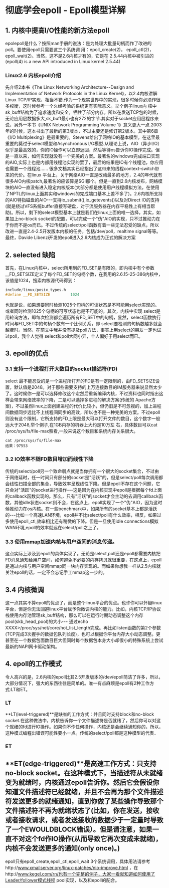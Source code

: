 # 彻底学会epoll - Epoll模型详解
## 1. 内核中提高I/O性能的新方法epoll
epolepoll是什么？按照man手册的说法：是为处理大批量句柄而作了改进的poll。要使用epoll只需要这三个系统调 用：epoll_create(2)， epoll_ctl(2)， epoll_wait(2)。当然，这不是2.6内核才有的，它是在 2.5.44内核中被引进的(epoll(4) is a new API introduced in Linux kernel 2.5.44)
### Linux2.6 内核epoll介绍
先介绍2本书《The Linux Networking Architecture--Design and Implementation of Network Protocols in the Linux Kernel》，以2.4内核讲解Linux TCP/IP实现，相当不错.作为一个现实世界中的实现，很多时候你必须作很多权衡，这时候参考一个久经考验的系统更有实际意义。举个例子linux内 核中sk_buff结构为了追求速度和安全，牺牲了部分内存，所以在发送TCP包的时候，无论应用层数据多大,sk_buff最小也有272的字节.其实对于socket应用层程序来说，另外一本书《UNIX Network Programming Volume 1》意义更大一点.2003年的时候，这本书出了最新的第3版本，不过主要还是修订第2版本。其中第6章《I/O Multiplexing》是最重要的。Stevens给出了网络IO的基本模型。在这里最重要的莫过于select模型和Asynchronous I/O模型.从理论上说，AIO（异步I/O）似乎是最高效的，你的IO操作可以立即返回，然后等待os告诉你IO操作完成。但是一直以来，如何实现就没有一个完美的方案。最著名的windows完成端口实现的AIO,实际上也是内部用线程池实现的罢了，最后的结果是IO有个线程池，你应用也需要一个线程池...... 很多文档其实已经指出了这带来的线程context-switch带来的代价。在linux 平台上，关于网络AIO一直是改动最多的地方，2.4的年代就有很多AIO内核patch,最著名的应该算是SGI那个。但是一直到2.6内核发布，网络模块的AIO一直没有进入稳定内核版本(大部分都是使用用户线程模拟方法，在使用了NPTL的linux上面其实和windows的完成端口基本上差不多了)。2.6内核所支持的AIO特指磁盘的AIO---支持io_submit(),io_getevents()以及对Direct IO的支持(就是绕过VFS系统buffer直接写硬盘，对于流服务器在内存平稳性上有相当帮助)。所以，剩下的select模型基本上就是我们在linux上面的唯一选择，其实，如果加上no-block socket的配置，可以完成一个"伪"AIO的实现，只不过推动力在于你而不是os而已。不过传统的select/poll函数有着一些无法忍受的缺点，所以改进一直是2.4-2.5开发版本内核的任务，包括/dev/poll，realtime signal等等。最终，Davide Libenzi开发的epoll进入2.6内核成为正式的解决方案
## 2. selected 缺陷
首先，在Linux内核中，select所用到的FD_SET是有限的，即内核中有个参数__FD_SETSIZE定义了每个FD_SET的句柄个数，在我用的2.6.15-25-386内核中，该值是1024，搜索内核源代码得到：
```C
include/linux/posix_types.h
#define __FD_SETSIZE         1024
```
也就是说，如果想要同时检测1025个句柄的可读状态是不可能用select实现的。或者同时检测1025个句柄的可写状态也是不可能的。其次，内核中实现 select是用轮询方法，即每次检测都会遍历所有FD_SET中的句柄，显然，select函数执行时间与FD_SET中的句柄个数有一个比例关系，即 select要检测的句柄数越多就会越费时。当然，在前文中我并没有提及poll方法，事实上用select的朋友一定也试过poll，我个人觉得 select和poll大同小异，个人偏好于用select而已。

## 3. epoll的优点
### 3.1 支持一个进程打开大数目的socket描述符(FD)
select 最不能忍受的是一个进程所打开的FD是有一定限制的，由FD_SETSIZE设置，默认值是2048。对于那些需要支持的上万连接数目的IM服务器来说显然太少了。这时候你一是可以选择修改这个宏然后重新编译内核，不过资料也同时指出这样会带来网络效率的下降，二是可以选择多进程的解决方案(传统的 Apache方案)，不过虽然linux上面创建进程的代价比较小，但仍旧是不可忽视的，加上进程间数据同步远比不上线程间同步的高效，所以也不是一种完美的方案。不过epoll则没有这个限制，它所支持的FD上限是最大可以打开文件的数目，这个数字一般远大于2048,举个例子,在1GB内存的机器上大约是10万左 右，具体数目可以cat /proc/sys/fs/file-max察看,一般来说这个数目和系统内存关系很大。
```
cat /proc/sys/fs/file-max
结果：97553
```
### 3.2 IO效率不随FD数目增加而线性下降
传统的select/poll另一个致命弱点就是当你拥有一个很大的socket集合，不过由于网络延时，任一时间只有部分的socket是"活跃"的，但是select/poll每次调用都会线性扫描全部的集合，导致效率呈现线性下降。但是epoll不存在这个问题，它只会对"活跃"的socket进行操作---这是因为在内核实现中epoll是根据每个fd上面的callback函数实现的。那么，只有"活跃"的socket才会主动的去调用callback函数，其他idle状态socket则不会，在这点上，epoll实现了一个"伪"AIO，因为这时候推动力在os内核。在一些benchmark中，如果所有的socket基本上都是活跃的---比如一个高速LAN环境，epoll并不比select/poll有什么效率，相反，如果过多使用epoll_ctl,效率相比还有稍微的下降。但是一旦使用idle connections模拟WAN环境,epoll的效率就远在select/poll之上了。
### 3.3 使用mmap加速内核与用户空间的消息传递。
这点实际上涉及到epoll的具体实现了。无论是select,poll还是epoll都需要内核把FD消息通知给用户空间，如何避免不必要的内存拷贝就很重要，在这点上，epoll是通过内核与用户空间mmap同一块内存实现的。而如果你想我一样从2.5内核就关注epoll的话，一定不会忘记手工mmap这一步的。
## 3.4 内核微调
这一点其实不算epoll的优点了，而是整个linux平台的优点。也许你可以怀疑linux平台，但是你无法回避linux平台赋予你微调内核的能力。比如，内核TCP/IP协议栈使用内存池管理sk_buff结构，那么可以在运行时期动态调整这个内存pool(skb_head_pool)的大小--- 通过echo XXXX>/proc/sys/net/core/hot_list_length完成。再比如listen函数的第2个参数(TCP完成3次握手的数据包队列长度)，也可以根据你平台内存大小动态调整。更甚至在一个数据包面数目巨大但同时每个数据包本身大小却很小的特殊系统上尝试最新的NAPI网卡驱动架构。
## 4. epoll的工作模式
令人高兴的是，2.6内核的epoll比其2.5开发版本的/dev/epoll简洁了许多，所以，大部分情况下，强大的东西往往是简单的。唯一有点麻烦是epoll有2种工作方式:LT和ET。
### LT
**LT(level-triggered)**是缺省的工作方式：并且同时支持block和no-block socket.在这种做法中，内核告诉你一个文件描述符是否就绪了，然后你可以对这个就绪的fd进行IO操作。如果你不作任何操作，内核还是会继续通知你的，所以，这种模式编程出错误可能性要小一点。传统的select/poll都是这种模型的代表．
### ET
**ET(edge-triggered)**是高速工作方式：只支持no-block socket。在这种模式下，当描述符从未就绪变为就绪时，内核通过epoll告诉你。然后它会假设你知道文件描述符已经就绪，并且不会再为那个文件描述符发送更多的就绪通知，直到你做了某些操作导致那个文件描述符不再为就绪状态了(比如，你在发送，接收或者接收请求，或者发送接收的数据少于一定量时导致了一个EWOULDBLOCK错误）。但是请注意，如果一直不对这个fd作IO操作(从而导致它再次变成未就绪)，内核不会发送更多的通知(only once)。)
----
epoll只有epoll_create,epoll_ctl,epoll_wait 3个系统调用，具体用法请参考http://www.xmailserver.org/linux-patches/nio-improve.html ，在http://www.kegel.com/rn/也有一个完整的例子，大家一看就知道如何使用了Leader/follower模式线程 pool实现，以及和epoll的配合。
